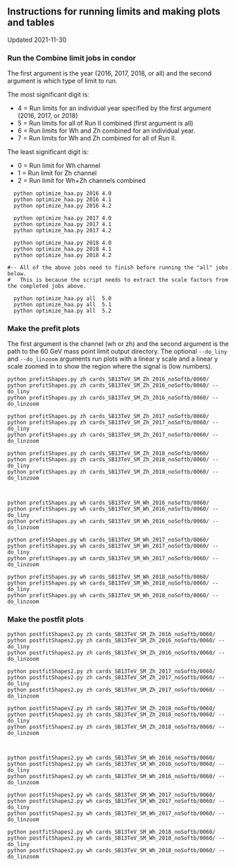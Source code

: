 ## Instructions for running limits and making plots and tables

Updated 2021-11-30

### Run the Combine limit jobs in condor

The first argument is the year (2016, 2017, 2018, or all) and the second argument is which type of limit to run.

The most significant digit is:
 * 4 = Run limits for an individual year specified by the first argument (2016, 2017, or 2018)
 * 5 = Run limits for all of Run II combined (first argument is all)
 * 6 = Run limits for Wh and Zh combined for an individual year.
 * 7 = Run limits for Wh and Zh combined for all of Run II.

The least significant digit is:
 * 0 = Run limit for Wh channel
 * 1 = Run limit for Zh channel
 * 2 = Run limit for Wh+Zh channels combined

```
  python optimize_haa.py 2016 4.0
  python optimize_haa.py 2016 4.1
  python optimize_haa.py 2016 4.2

  python optimize_haa.py 2017 4.0
  python optimize_haa.py 2017 4.1
  python optimize_haa.py 2017 4.2

  python optimize_haa.py 2018 4.0
  python optimize_haa.py 2018 4.1
  python optimize_haa.py 2018 4.2

#-- All of the above jobs need to finish before running the "all" jobs below.
#   This is because the script needs to extract the scale factors from the completed jobs above.

  python optimize_haa.py all  5.0
  python optimize_haa.py all  5.1
  python optimize_haa.py all  5.2
```

### Make the prefit plots

The first argument is the channel (wh or zh) and the second argument is the path to the 60 GeV mass point limit output directory.
The optional ```--do_liny``` and ```--do_linzoom``` arguments run plots with a linear y scale and a linear y scale zoomed in to show the region where the signal is (low numbers).
```
python prefitShapes.py zh cards_SB13TeV_SM_Zh_2016_noSoftb/0060/
python prefitShapes.py zh cards_SB13TeV_SM_Zh_2016_noSoftb/0060/ --do_liny
python prefitShapes.py zh cards_SB13TeV_SM_Zh_2016_noSoftb/0060/ --do_linzoom

python prefitShapes.py zh cards_SB13TeV_SM_Zh_2017_noSoftb/0060/
python prefitShapes.py zh cards_SB13TeV_SM_Zh_2017_noSoftb/0060/ --do_liny
python prefitShapes.py zh cards_SB13TeV_SM_Zh_2017_noSoftb/0060/ --do_linzoom

python prefitShapes.py zh cards_SB13TeV_SM_Zh_2018_noSoftb/0060/
python prefitShapes.py zh cards_SB13TeV_SM_Zh_2018_noSoftb/0060/ --do_liny
python prefitShapes.py zh cards_SB13TeV_SM_Zh_2018_noSoftb/0060/ --do_linzoom



python prefitShapes.py wh cards_SB13TeV_SM_Wh_2016_noSoftb/0060/
python prefitShapes.py wh cards_SB13TeV_SM_Wh_2016_noSoftb/0060/ --do_liny
python prefitShapes.py wh cards_SB13TeV_SM_Wh_2016_noSoftb/0060/ --do_linzoom

python prefitShapes.py wh cards_SB13TeV_SM_Wh_2017_noSoftb/0060/
python prefitShapes.py wh cards_SB13TeV_SM_Wh_2017_noSoftb/0060/ --do_liny
python prefitShapes.py wh cards_SB13TeV_SM_Wh_2017_noSoftb/0060/ --do_linzoom

python prefitShapes.py wh cards_SB13TeV_SM_Wh_2018_noSoftb/0060/
python prefitShapes.py wh cards_SB13TeV_SM_Wh_2018_noSoftb/0060/ --do_liny
python prefitShapes.py wh cards_SB13TeV_SM_Wh_2018_noSoftb/0060/ --do_linzoom
```

### Make the postfit plots

```
python postfitShapes2.py zh cards_SB13TeV_SM_Zh_2016_noSoftb/0060/
python postfitShapes2.py zh cards_SB13TeV_SM_Zh_2016_noSoftb/0060/ --do_liny
python postfitShapes2.py zh cards_SB13TeV_SM_Zh_2016_noSoftb/0060/ --do_linzoom

python postfitShapes2.py zh cards_SB13TeV_SM_Zh_2017_noSoftb/0060/
python postfitShapes2.py zh cards_SB13TeV_SM_Zh_2017_noSoftb/0060/ --do_liny
python postfitShapes2.py zh cards_SB13TeV_SM_Zh_2017_noSoftb/0060/ --do_linzoom

python postfitShapes2.py zh cards_SB13TeV_SM_Zh_2018_noSoftb/0060/
python postfitShapes2.py zh cards_SB13TeV_SM_Zh_2018_noSoftb/0060/ --do_liny
python postfitShapes2.py zh cards_SB13TeV_SM_Zh_2018_noSoftb/0060/ --do_linzoom



python postfitShapes2.py wh cards_SB13TeV_SM_Wh_2016_noSoftb/0060/
python postfitShapes2.py wh cards_SB13TeV_SM_Wh_2016_noSoftb/0060/ --do_liny
python postfitShapes2.py wh cards_SB13TeV_SM_Wh_2016_noSoftb/0060/ --do_linzoom

python postfitShapes2.py wh cards_SB13TeV_SM_Wh_2017_noSoftb/0060/
python postfitShapes2.py wh cards_SB13TeV_SM_Wh_2017_noSoftb/0060/ --do_liny
python postfitShapes2.py wh cards_SB13TeV_SM_Wh_2017_noSoftb/0060/ --do_linzoom

python postfitShapes2.py wh cards_SB13TeV_SM_Wh_2018_noSoftb/0060/
python postfitShapes2.py wh cards_SB13TeV_SM_Wh_2018_noSoftb/0060/ --do_liny
python postfitShapes2.py wh cards_SB13TeV_SM_Wh_2018_noSoftb/0060/ --do_linzoom

```



